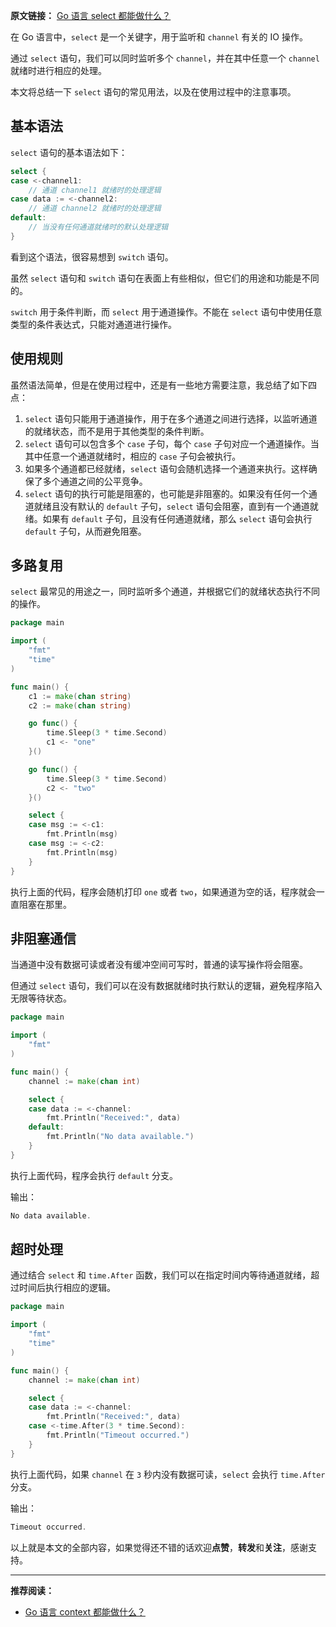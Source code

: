 **原文链接：** [Go 语言 select 都能做什么？](https://mp.weixin.qq.com/s/YyyMzYxMi8I4HEaxzy4c7g)

在 Go 语言中，`select` 是一个关键字，用于监听和 `channel` 有关的 IO 操作。

通过 `select` 语句，我们可以同时监听多个 `channel`，并在其中任意一个 `channel` 就绪时进行相应的处理。

本文将总结一下 `select` 语句的常见用法，以及在使用过程中的注意事项。

## 基本语法

`select` 语句的基本语法如下：

```go
select {
case <-channel1:
    // 通道 channel1 就绪时的处理逻辑
case data := <-channel2:
    // 通道 channel2 就绪时的处理逻辑
default:
    // 当没有任何通道就绪时的默认处理逻辑
}
```

看到这个语法，很容易想到 `switch` 语句。

虽然 `select` 语句和 `switch` 语句在表面上有些相似，但它们的用途和功能是不同的。

`switch` 用于条件判断，而 `select` 用于通道操作。不能在 `select` 语句中使用任意类型的条件表达式，只能对通道进行操作。

## 使用规则

虽然语法简单，但是在使用过程中，还是有一些地方需要注意，我总结了如下四点：

1.  `select` 语句只能用于通道操作，用于在多个通道之间进行选择，以监听通道的就绪状态，而不是用于其他类型的条件判断。
2.  `select` 语句可以包含多个 `case` 子句，每个 `case` 子句对应一个通道操作。当其中任意一个通道就绪时，相应的 `case` 子句会被执行。
3.  如果多个通道都已经就绪，`select` 语句会随机选择一个通道来执行。这样确保了多个通道之间的公平竞争。
4.  `select` 语句的执行可能是阻塞的，也可能是非阻塞的。如果没有任何一个通道就绪且没有默认的 `default` 子句，`select` 语句会阻塞，直到有一个通道就绪。如果有 `default` 子句，且没有任何通道就绪，那么 `select` 语句会执行 `default` 子句，从而避免阻塞。

## 多路复用

`select` 最常见的用途之一，同时监听多个通道，并根据它们的就绪状态执行不同的操作。

```go
package main

import (
    "fmt"
    "time"
)

func main() {
    c1 := make(chan string)
    c2 := make(chan string)

    go func() {
        time.Sleep(3 * time.Second)
        c1 <- "one"
    }()

    go func() {
        time.Sleep(3 * time.Second)
        c2 <- "two"
    }()

    select {
    case msg := <-c1:
        fmt.Println(msg)
    case msg := <-c2:
        fmt.Println(msg)
    }
}
```

执行上面的代码，程序会随机打印 `one` 或者 `two`，如果通道为空的话，程序就会一直阻塞在那里。

## 非阻塞通信

当通道中没有数据可读或者没有缓冲空间可写时，普通的读写操作将会阻塞。

但通过 `select` 语句，我们可以在没有数据就绪时执行默认的逻辑，避免程序陷入无限等待状态。

```go
package main

import (
    "fmt"
)

func main() {
    channel := make(chan int)

    select {
    case data := <-channel:
        fmt.Println("Received:", data)
    default:
        fmt.Println("No data available.")
    }
}
```

执行上面代码，程序会执行 `default` 分支。

输出：

```go
No data available.
```

## 超时处理

通过结合 `select` 和 `time.After` 函数，我们可以在指定时间内等待通道就绪，超过时间后执行相应的逻辑。

```go
package main

import (
    "fmt"
    "time"
)

func main() {
    channel := make(chan int)

    select {
    case data := <-channel:
        fmt.Println("Received:", data)
    case <-time.After(3 * time.Second):
        fmt.Println("Timeout occurred.")
    }
}
```

执行上面代码，如果 `channel` 在 `3` 秒内没有数据可读，`select` 会执行 `time.After` 分支。

输出：

```go
Timeout occurred.
```

以上就是本文的全部内容，如果觉得还不错的话欢迎**点赞**，**转发**和**关注**，感谢支持。

***

**推荐阅读：**

*   [Go 语言 context 都能做什么？](https://mp.weixin.qq.com/s/7IliODEUt3JpEuzL8K_sOg)

